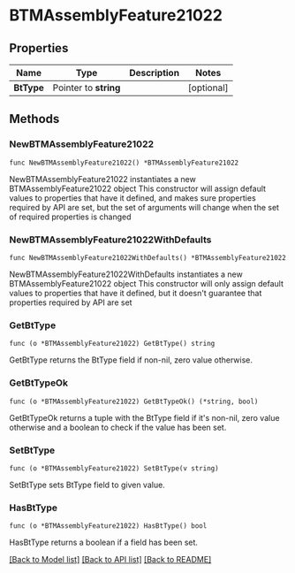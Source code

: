# BTMAssemblyFeature21022

## Properties

Name | Type | Description | Notes
------------ | ------------- | ------------- | -------------
**BtType** | Pointer to **string** |  | [optional] 

## Methods

### NewBTMAssemblyFeature21022

`func NewBTMAssemblyFeature21022() *BTMAssemblyFeature21022`

NewBTMAssemblyFeature21022 instantiates a new BTMAssemblyFeature21022 object
This constructor will assign default values to properties that have it defined,
and makes sure properties required by API are set, but the set of arguments
will change when the set of required properties is changed

### NewBTMAssemblyFeature21022WithDefaults

`func NewBTMAssemblyFeature21022WithDefaults() *BTMAssemblyFeature21022`

NewBTMAssemblyFeature21022WithDefaults instantiates a new BTMAssemblyFeature21022 object
This constructor will only assign default values to properties that have it defined,
but it doesn't guarantee that properties required by API are set

### GetBtType

`func (o *BTMAssemblyFeature21022) GetBtType() string`

GetBtType returns the BtType field if non-nil, zero value otherwise.

### GetBtTypeOk

`func (o *BTMAssemblyFeature21022) GetBtTypeOk() (*string, bool)`

GetBtTypeOk returns a tuple with the BtType field if it's non-nil, zero value otherwise
and a boolean to check if the value has been set.

### SetBtType

`func (o *BTMAssemblyFeature21022) SetBtType(v string)`

SetBtType sets BtType field to given value.

### HasBtType

`func (o *BTMAssemblyFeature21022) HasBtType() bool`

HasBtType returns a boolean if a field has been set.


[[Back to Model list]](../README.md#documentation-for-models) [[Back to API list]](../README.md#documentation-for-api-endpoints) [[Back to README]](../README.md)


